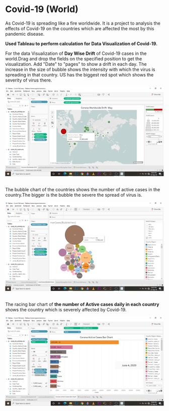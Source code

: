 # Covid-19 (World)
As Covid-19 is spreading like a fire worldwide. It is a project to analysis the effects of Covid-19 on the countries which are affected the most by this pandemic disease.

<b>Used Tableau to perform calculation for Data Visualization of Covid-19.</b>

For the data Visualization of <b>Day Wise Drift</b> of Covid-19 cases in the world.Drag and drop the fields on the specified position to get the visualization. Add "Date" to "pages" to show a drift in each day. The increase in the size of bubble shows the intensity with which the virus is spreading in that country. US has the biggest red spot which shows the severity of virus there. &nbsp;

![](https://github.com/anubhuti2522/Covid-19-World-/blob/master/images/covidDrift.png)
&nbsp;&nbsp;



The bubble chart of the countries shows the number of active cases in the country.The bigger is the bubble the severe the spread of virus is.&nbsp;

![](https://github.com/anubhuti2522/Covid-19-World-/blob/master/images/MaxCases.png)
&nbsp;&nbsp;




The racing bar chart of <b>the number of Active cases daily in each country</b> shows the country which is severely affected by Covid-19. &nbsp;

![](https://github.com/anubhuti2522/Covid-19-World-/blob/master/images/ActiveCases.png)

